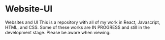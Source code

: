 # Website-UI
Websites and UI
This is a repository with all of my work in React, Javascript, HTML, and CSS. Some of these works are IN PROGRESS and still in the development stage. Please be aware when viewing.
